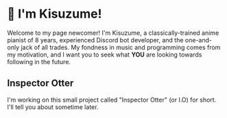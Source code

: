 # 🦥 I'm Kisuzume! 

Welcome to my page newcomer! I'm Kisuzume, a classically-trained anime pianist of 8 years, experienced Discord bot developer, and the one-and-only jack of all trades. My fondness in music and programming comes from my motivation, and I want you to seek what **YOU** are looking towards following in the future.


## Inspector Otter

I'm working on this small project called "Inspector Otter" (or I.O) for short. I'll tell you about sometime later.
